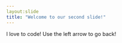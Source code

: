 ```yaml
---
layout:slide
title: "Welcome to our second slide!"
---
```

I love to code!
Use the left arrow to go back!
